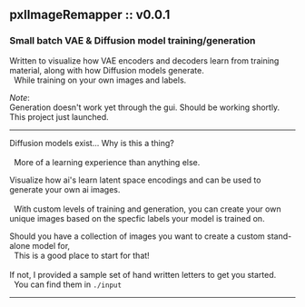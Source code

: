 ## pxlImageRemapper :: v0.0.1
### Small batch VAE & Diffusion model training/generation

Written to visualize how VAE encoders and decoders learn from training material, along with how Diffusion models generate.
<br/>&nbsp; While training on your own images and labels.

*Note*:
<br/>Generation doesn't work yet through the gui.  Should be working shortly.
<br/>This project just launched.

---

Diffusion models exist... Why is this a thing?     
<br/>&nbsp; More of a learning experience than anything else.

Visualize how ai's learn latent space encodings and can be used to generate your own ai images.      
<br/>&nbsp; With custom levels of training and generation, you can create your own unique images based on the specfic labels your model is trained on.     

Should you have a collection of images you want to create a custom stand-alone model for,
<br/>&nbsp; This is a good place to start for that!        
<br/>If not, I provided a sample set of hand written letters to get you started.
<br/>&nbsp; You can find them in `./input`

---